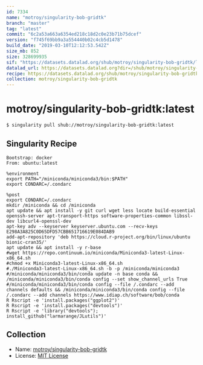 ```yaml
---
id: 7334
name: "motroy/singularity-bob-gridtk"
branch: "master"
tag: "latest"
commit: "6c2a53a663a6354ed218c18d2c0e23b71b75dcef"
version: "f745f69bb9a3a554440b02c4cb5d1478"
build_date: "2019-03-10T12:12:53.542Z"
size_mb: 852
size: 328699935
sif: "https://datasets.datalad.org/shub/motroy/singularity-bob-gridtk/latest/2019-03-10-6c2a53a6-f745f69b/f745f69bb9a3a554440b02c4cb5d1478.simg"
datalad_url: https://datasets.datalad.org?dir=/shub/motroy/singularity-bob-gridtk/latest/2019-03-10-6c2a53a6-f745f69b/
recipe: https://datasets.datalad.org/shub/motroy/singularity-bob-gridtk/latest/2019-03-10-6c2a53a6-f745f69b/Singularity
collection: motroy/singularity-bob-gridtk
---
```


# motroy/singularity-bob-gridtk:latest

```bash
$ singularity pull shub://motroy/singularity-bob-gridtk:latest
```

## Singularity Recipe

```singularity
Bootstrap: docker
From: ubuntu:latest

%environment
export PATH="/miniconda/miniconda3/bin:$PATH"
export CONDARC=/.condarc

%post
export CONDARC=/.condarc
mkdir /miniconda && cd /miniconda
apt update && apt install -y git curl wget less locate build-essential openssh-server apt-transport-https software-properties-common libssl-dev libcurl4-openssl-dev
apt-key adv --keyserver keyserver.ubuntu.com --recv-keys E298A3A825C0D65DFD57CBB651716619E084DAB9
add-apt-repository 'deb https://cloud.r-project.org/bin/linux/ubuntu bionic-cran35/'
apt update && apt install -y r-base
#wget https://repo.continuum.io/miniconda/Miniconda3-latest-Linux-x86_64.sh
#chmod +x Miniconda3-latest-Linux-x86_64.sh
#./Miniconda3-latest-Linux-x86_64.sh -b -p /miniconda/miniconda3
#/miniconda/miniconda3/bin/conda update -n base conda && /miniconda/miniconda3/bin/conda config --set show_channel_urls True
#/miniconda/miniconda3/bin/conda config --file /.condarc --add channels defaults && /miniconda/miniconda3/bin/conda config --file /.condarc --add channels https://www.idiap.ch/software/bob/conda
R Rscript -e 'install.packages("ggplot2")'
R Rscript -e 'install.packages("devtools")'
R Rscript -e 'library("devtools"); install_github("larmarange/JLutils")'
```

## Collection

 - Name: [motroy/singularity-bob-gridtk](https://github.com/motroy/singularity-bob-gridtk)
 - License: [MIT License](https://api.github.com/licenses/mit)

